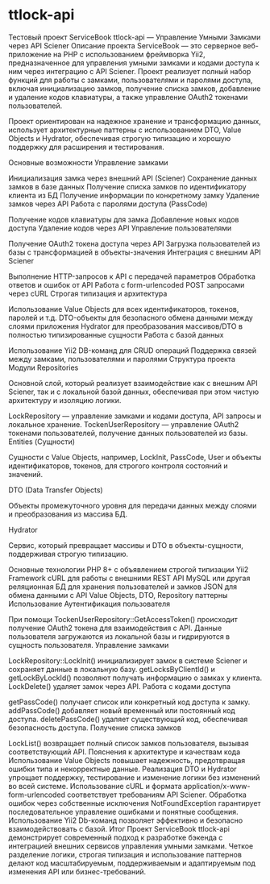 # ttlock-api
Тестовый проект ServiceBook ttlock-api — Управление Умными Замками через API Sciener
Описание проекта
ServiceBook — это серверное веб-приложение на PHP с использованием фреймворка Yii2, предназначенное для управления умными замками и кодами доступа к ним через интеграцию с API Sciener. Проект реализует полный набор функций для работы с замками, пользователями и паролями доступа, включая инициализацию замков, получение списка замков, добавление и удаление кодов клавиатуры, а также управление OAuth2 токенами пользователей.

Проект ориентирован на надежное хранение и трансформацию данных, использует архитектурные паттерны с использованием DTO, Value Objects и Hydrator, обеспечивая строгую типизацию и хорошую поддержку для расширения и тестирования.

Основные возможности
Управление замками

Инициализация замка через внешний API (Sciener)
Сохранение данных замков в базе данных
Получение списка замков по идентификатору клиента из БД
Получение информации по конкретному замку
Удаление замков через API
Работа с паролями доступа (PassCode)

Получение кодов клавиатуры для замка
Добавление новых кодов доступа
Удаление кодов через API
Управление пользователями

Получение OAuth2 токена доступа через API
Загрузка пользователей из базы с трансформацией в объекты-значения
Интеграция с внешним API Sciener

Выполнение HTTP-запросов к API с передачей параметров
Обработка ответов и ошибок от API
Работа с form-urlencoded POST запросами через cURL
Строгая типизация и архитектура

Использование Value Objects для всех идентификаторов, токенов, паролей и т.д.
DTO-объекты для безопасного обмена данными между слоями приложения
Hydrator для преобразования массивов/DTO в полностью типизированные сущности
Работа с базой данных

Использование Yii2 DB-команд для CRUD операций
Поддержка связей между замками, пользователями и паролями
Структура проекта
Модули
Repositories

Основной слой, который реализует взаимодействие как с внешним API Sciener, так и с локальной базой данных, обеспечивая при этом чистую архитектуру и изоляцию логики.

LockRepository — управление замками и кодами доступа, API запросы и локальное хранение.
TockenUserRepository — управление OAuth2 токенами пользователей, получение данных пользователей из базы.
Entities (Сущности)

Сущности с Value Objects, например, LockInit, PassCode, User и объекты идентификаторов, токенов, для строгого контроля состояний и значений.

DTO (Data Transfer Objects)

Объекты промежуточного уровня для передачи данных между слоями и преобразования из массива БД.

Hydrator

Сервис, который превращает массивы и DTO в объекты-сущности, поддерживая строгую типизацию.

Основные технологии
PHP 8+ с объявлением строгой типизации
Yii2 Framework
cURL для работы с внешними REST API
MySQL или другая реляционная БД для хранения пользователей и замков
JSON для обмена данными с API
Value Objects, DTO, Repository паттерны
Использование
Аутентификация пользователя

При помощи TockenUserRepository::GetAccessToken() происходит получение OAuth2 токена для взаимодействия с API.
Данные пользователя загружаются из локальной базы и гидрируются в сущность пользователя.
Управление замками

LockRepository::LockInit() инициализирует замок в системе Sciener и сохраняет данные в локальную базу.
getLocksByClientId() и getLockByLockId() позволяют получать информацию о замках у клиента.
LockDelete() удаляет замок через API.
Работа с кодами доступа

getPassCode() получает список или конкретный код доступа к замку.
addPassCode() добавляет новый временный или постоянный код доступа.
deletePassCode() удаляет существующий код, обеспечивая безопасность доступа.
Получение списка замков

LockList() возвращает полный список замков пользователя, вызывая соответствующий API.
Пояснения к архитектуре и качествам кода
Использование Value Objects повышает надежность, предотвращая ошибки типа и некорректные данные.
Реализация DTO и Hydrator упрощает поддержку, тестирование и изменение логики без изменений во всей системе.
Использование cURL и формата application/x-www-form-urlencoded соответствует требованиям API Sciener.
Обработка ошибок через собственные исключения NotFoundException гарантирует последовательное управление ошибками и понятные сообщения.
Использование Yii2 Db-команд позволяет эффективно и безопасно взаимодействовать с базой.
Итог
Проект ServiceBook ttlock-api демонстрирует современный подход к разработке бэкенда с интеграцией внешних сервисов управления умными замками. Четкое разделение логики, строгая типизация и использование паттернов делают код масштабируемым, поддерживаемым и адаптируемым под изменения API или бизнес-требований.
